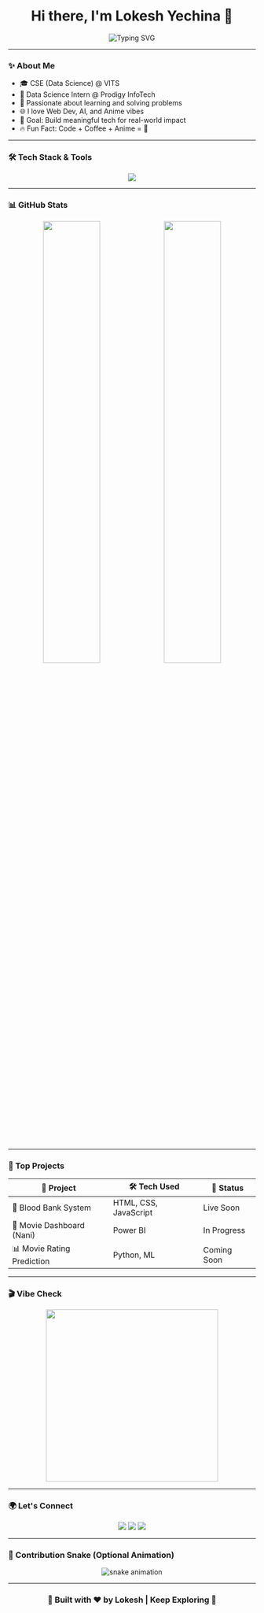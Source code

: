 <!-- Lokesh Yechina - GitHub Profile README -->

<h1 align="center">Hi there, I'm Lokesh Yechina 👋</h1>

<p align="center">
  <img src="https://readme-typing-svg.demolab.com?font=Fira+Code&size=24&duration=4000&pause=1000&color=F75C7E&center=true&vCenter=true&multiline=true&width=600&lines=Computer+Science+Engineer+%F0%9F%92%BB;Web+Developer+%F0%9F%92%A1;Data+Science+Intern+%F0%9F%92%BE;I+Love+Building+Cool+Stuff+%F0%9F%A4%A9" alt="Typing SVG" />



</p>

---

### ✨ About Me

- 🎓 CSE (Data Science) @ VITS  
- 💼 Data Science Intern @ Prodigy InfoTech  
- 🧠 Passionate about learning and solving problems  
- 🌐 I love Web Dev, AI, and Anime vibes  
- 🎯 Goal: Build meaningful tech for real-world impact  
- 🔥 Fun Fact: Code + Coffee + Anime = 💯

---

### 🛠️ Tech Stack & Tools

<p align="center">
  <img src="https://skillicons.dev/icons?i=python,c,java,html,css,js,react,nodejs,git,github,vscode,tableau" />
</p>

---

### 📊 GitHub Stats

<p align="center">
  <img src="https://github-readme-stats.vercel.app/api?username=YechinaLokesh&show_icons=true&theme=tokyonight&hide_border=true" width="48%" />
  <img src="https://github-readme-streak-stats.herokuapp.com/?user=YechinaLokesh&theme=tokyonight&hide_border=true" width="48%" />
</p>

---

### 🧠 Top Projects

| 💼 Project                     | 🛠️ Tech Used           | 🔗 Status        |
|------------------------------|------------------------|------------------|
| 💉 Blood Bank System         | HTML, CSS, JavaScript  | Live Soon        |
| 🎥 Movie Dashboard (Nani)    | Power BI               | In Progress      |
| 📊 Movie Rating Prediction   | Python, ML             | Coming Soon      |

---

### 🎬 Vibe Check

<p align="center">
  <img src="https://media.giphy.com/media/LmNwrBhejkK9EFP504/giphy.gif" width="350" />
</p>

---

### 🌍 Let's Connect

<p align="center">
  <a href="mailto:lokeshyechina@gmail.com"><img src="https://img.shields.io/badge/Gmail-D14836?style=for-the-badge&logo=gmail&logoColor=white" /></a>
  <a href="https://www.linkedin.com/in/lokesh-yechina/"><img src="https://img.shields.io/badge/LinkedIn-blue?style=for-the-badge&logo=linkedin&logoColor=white" /></a>
  <a href="https://github.com/YechinaLokesh"><img src="https://img.shields.io/badge/GitHub-171515?style=for-the-badge&logo=github&logoColor=white" /></a>
</p>

---

### 🐍 Contribution Snake (Optional Animation)

<p align="center">
  <img src="https://raw.githubusercontent.com/YechinaLokesh/YechinaLokesh/output/github-contribution-grid-snake.svg" alt="snake animation" />
</p>

---

<h3 align="center">💬 Built with ❤️ by Lokesh | Keep Exploring 🚀</h3>
